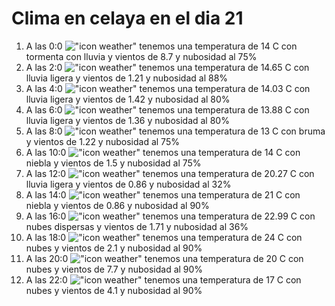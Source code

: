 # Clima en celaya en el dia 21

1. A las 0:0 !["icon weather"](http://openweathermap.org/img/w/11n.png) tenemos una temperatura de 14 C con tormenta con lluvia y  vientos de 8.7 y nubosidad al 75%
1. A las 2:0 !["icon weather"](http://openweathermap.org/img/w/10n.png) tenemos una temperatura de 14.65 C con lluvia ligera y  vientos de 1.21 y nubosidad al 88%
1. A las 4:0 !["icon weather"](http://openweathermap.org/img/w/10n.png) tenemos una temperatura de 14.03 C con lluvia ligera y  vientos de 1.42 y nubosidad al 80%
1. A las 6:0 !["icon weather"](http://openweathermap.org/img/w/10n.png) tenemos una temperatura de 13.88 C con lluvia ligera y  vientos de 1.36 y nubosidad al 80%
1. A las 8:0 !["icon weather"](http://openweathermap.org/img/w/50n.png) tenemos una temperatura de 13 C con bruma y  vientos de 1.22 y nubosidad al 75%
1. A las 10:0 !["icon weather"](http://openweathermap.org/img/w/50d.png) tenemos una temperatura de 14 C con niebla y  vientos de 1.5 y nubosidad al 75%
1. A las 12:0 !["icon weather"](http://openweathermap.org/img/w/10d.png) tenemos una temperatura de 20.27 C con lluvia ligera y  vientos de 0.86 y nubosidad al 32%
1. A las 14:0 !["icon weather"](http://openweathermap.org/img/w/50d.png) tenemos una temperatura de 21 C con niebla y  vientos de 0.86 y nubosidad al 90%
1. A las 16:0 !["icon weather"](http://openweathermap.org/img/w/03d.png) tenemos una temperatura de 22.99 C con nubes dispersas y  vientos de 1.71 y nubosidad al 36%
1. A las 18:0 !["icon weather"](http://openweathermap.org/img/w/04d.png) tenemos una temperatura de 24 C con nubes y  vientos de 2.1 y nubosidad al 90%
1. A las 20:0 !["icon weather"](http://openweathermap.org/img/w/04d.png) tenemos una temperatura de 20 C con nubes y  vientos de 7.7 y nubosidad al 90%
1. A las 22:0 !["icon weather"](http://openweathermap.org/img/w/04n.png) tenemos una temperatura de 17 C con nubes y  vientos de 4.1 y nubosidad al 90%

